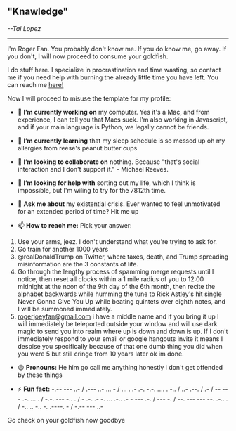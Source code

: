 ## "Knawledge"
*--Tai Lopez*
***

I'm Roger Fan. You probably don't know me. If you do know me, go away. If you don't, I will now proceed to consume your goldfish.

I do stuff here. I specialize in procrastination and time wasting, so contact me if you need help with burning the already little time you have left. You can reach me [here!](https://www.youtube.com/watch?v=dQw4w9WgXcQ)

Now I will proceed to misuse the template for my profile:

- 🔭 **I’m currently working on** my computer. Yes it's a Mac, and from experience, I can tell you that Macs suck. I'm also working in Javascript, and if your main language is Python, we legally cannot be friends.

- 🌱 **I’m currently learning** that my sleep schedule is so messed up oh my allergies from reese's peanut butter cups

- 👯 **I’m looking to collaborate on** nothing. Because "that's social interaction and I don't support it." - Michael Reeves.

- 🤔 **I’m looking for help with** sorting out my life, which I think is impossible, but I'm wiling to try for the 7812th time.

- 💬 **Ask me about** my existential crisis. Ever wanted to feel unmotivated for an extended period of time? Hit me up

- 📫 **How to reach me:** Pick your answer: 
1. Use your arms, jeez. I don't understand what you're trying to ask for.
2. Go train for another 1000 years
3. @realDonaldTrump on Twitter, where taxes, death, and Trump spreading misinformation are the 3 constants of life.
4. Go through the lengthy process of spamming merge requests until I notice, then reset all clocks within a 1 mile radius of you to 12:00 midnight at the noon of the 9th day of the 6th month, then recite the alphabet backwards while humming the tune to Rick Astley's hit single Never Gonna Give You Up while beating quintets over eighth notes, and I will be summoned immediately.
5. rogerjoeyfan@gmail.com i have a middle name and if you bring it up I will immediately be teleported outside your window and will use dark magic to send you into realm where up is down and down is up. If I don't immediately respond to your email or google hangouts invite it means I despise you specifically because of that one dumb thing you did when you were 5 but still cringe from 10 years later ok im done.

- 😄 **Pronouns:** He him go call me anything honestly i don't get offended by these things

- ⚡ **Fun fact:** -.-- --- ..- / .--- ..- ... - / ... . .- .-. -.-. .... . -.. / ..- .--. / .- / -- --- .-. ... . / -.-. --- -.. . / - .-. .- -. ... .-.. .- - --- .-. / --- -. / --. --- --- --. .-.. . / -.. .. -.. -. .----. - / -.-- --- ..-

Go check on your goldfish now goodbye


